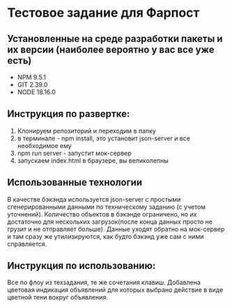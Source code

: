 # Тестовое задание для Фарпост

## Установленные на среде разработки пакеты и их версии (наиболее вероятно у вас все уже есть)
* NPM 9.5.1
* GIT 2.39.0
* NODE 18.16.0

## Инструкция по развертке:
1.  Клонируем репозиторий и переходим в папку
2.  в терминале - npm install, это установит json-server и все необходимое ему
3.  npm run server - запустит мок-сервер
4.  запускаем index.html в браузере, вы великолепны


## Использованные технологии
В качестве бэкэнда используется json-server с простыми сгенерированными данными по техническому заданию (с учетом уточнений). Количество объектов в бэкэнде ограничено, но их достаточно для нескольких загрузок(после конца данных просто не грузит и не отправляет больше). Данные уходят обратно на мок-сервер и там сразу же утилизируются, как будто бэкэнд уже сам с ними справляется.

## Инструкция по использованию:
Все по флоу из техзадания, те же сочетания клавиш. Добавлена цветовая индикация объявлений для которых выбрано действие в виде цветной тени вокруг объявления.

